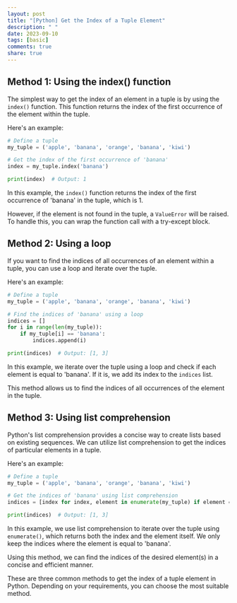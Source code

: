 ```yaml
---
layout: post
title: "[Python] Get the Index of a Tuple Element"
description: " "
date: 2023-09-10
tags: [basic]
comments: true
share: true
---
```


## Method 1: Using the index() function
The simplest way to get the index of an element in a tuple is by using the `index()` function. This function returns the index of the first occurrence of the element within the tuple.

Here's an example:

```python
# Define a tuple
my_tuple = ('apple', 'banana', 'orange', 'banana', 'kiwi')

# Get the index of the first occurrence of 'banana'
index = my_tuple.index('banana')

print(index)  # Output: 1
```

In this example, the `index()` function returns the index of the first occurrence of 'banana' in the tuple, which is 1.

However, if the element is not found in the tuple, a `ValueError` will be raised. To handle this, you can wrap the function call with a try-except block.

## Method 2: Using a loop
If you want to find the indices of all occurrences of an element within a tuple, you can use a loop and iterate over the tuple. 

Here's an example:

```python
# Define a tuple
my_tuple = ('apple', 'banana', 'orange', 'banana', 'kiwi')

# Find the indices of 'banana' using a loop
indices = []
for i in range(len(my_tuple)):
    if my_tuple[i] == 'banana':
        indices.append(i)

print(indices)  # Output: [1, 3]
```

In this example, we iterate over the tuple using a loop and check if each element is equal to 'banana'. If it is, we add its index to the `indices` list.

This method allows us to find the indices of all occurrences of the element in the tuple.

## Method 3: Using list comprehension
Python's list comprehension provides a concise way to create lists based on existing sequences. We can utilize list comprehension to get the indices of particular elements in a tuple.

Here's an example:

```python
# Define a tuple
my_tuple = ('apple', 'banana', 'orange', 'banana', 'kiwi')

# Get the indices of 'banana' using list comprehension
indices = [index for index, element in enumerate(my_tuple) if element == 'banana']

print(indices)  # Output: [1, 3]
```

In this example, we use list comprehension to iterate over the tuple using `enumerate()`, which returns both the index and the element itself. We only keep the indices where the element is equal to 'banana'.

Using this method, we can find the indices of the desired element(s) in a concise and efficient manner.

These are three common methods to get the index of a tuple element in Python. Depending on your requirements, you can choose the most suitable method.